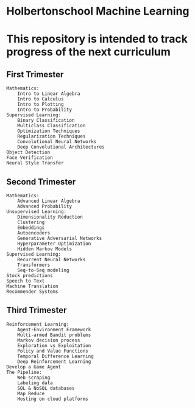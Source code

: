 # Holbertonschool Machine Learning

# This repository is intended to track progress of the next curriculum
## First Trimester

    Mathematics:
        Intro to Linear Algebra
        Intro to Calculus
        Intro to Plotting
        Intro to Probability
    Supervised Learning:
        Binary Classification
        Multiclass Classification
        Optimization Techniques
        Regularization Techniques
        Convolutional Neural Networks
        Deep Convolutional Architectures
    Object Detection
    Face Verification
    Neural Style Transfer

## Second Trimester

    Mathematics:
        Advanced Linear Algebra
        Advanced Probability
    Unsupervised Learning:
        Dimensionality Reduction
        Clustering
        Embeddings
        Autoencoders
        Generative Adversarial Networks
        Hyperparameter Optimization
        Hidden Markov Models
    Supervised Learning:
        Recurrent Neural Networks
        Transformers
        Seq-to-Seq modeling
    Stock predictions
    Speech to Text
    Machine Translation
    Recommender Systems

## Third Trimester

    Reinforcement Learning:
        Agent-Environment Framework
        Multi-armed Bandit problems
        Markov decision process
        Exploration vs Exploitation
        Policy and Value Functions
        Temporal Difference Learning
        Deep Reinforcement Learning
    Develop a Game Agent
    The Pipeline:
        Web scraping
        Labeling data
        SQL & NoSQL databases
        Map Reduce
        Hosting on cloud platforms